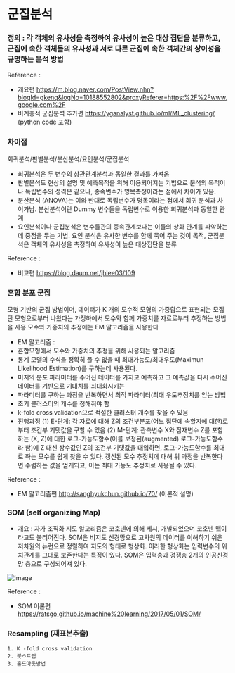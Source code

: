 

# 군집분석
### 정의 : 각 객체의 유사성을 측정하여 유사성이 높은 대상 집단을 분류하고, 군집에 속한 객체들의 유사성과 서로 다른 군집에 속한 객체간의 상이성을 규명하는 분석 방법

Reference : 
- 개요편 https://m.blog.naver.com/PostView.nhn?blogId=gkenq&logNo=10188552802&proxyReferer=https:%2F%2Fwww.google.com%2F 
- 비계층적 군집분석 추가편 https://yganalyst.github.io/ml/ML_clustering/ (python code 포함)

### 차이점
회귀분석/판별분석/분산분석/요인분석/군집분석
- 회귀분석은 두 변수의 상관관계분석과 동일한 결과를 가져옴
- 판별분석도 현상의 설명 및 예측목적을 위해 이용되어지는 기법으로 분석의 목적이나 독립변수의 성격은 같으나, 종속변수가 명목측정이라는 점에서 차이가 있음. 
- 분산분석 (ANOVA)는 이와 반대로 독립변수가 명목이라는 점에서 회귀 분석과 차이가남. 분산분석이란 Dummy 변수들을 독립변수로 이용한 회귀분석과 동일한 관계
- 요인분석이나 군집분석은 변수들관의 종속관계보다는 이들의 상화 관계를 파악하는데 중점을 두는 기법. 요인 분석은 유사한 변수를 함께 묶어 주는 것이 목적, 군집분석은 객체의 유사성을 측정하여 유사성이 높은 대상집단을 분류 

Reference : 
- 비교편 https://blog.daum.net/jhlee03/109

### 혼합 분포 군집 
모형 기반의 군집 방법이며, 데이터가 K 개의 모수적 모형의 가중합으로 표현되는 모집단 모형으로부터 나왔다는 가정하에서 모수와 함께 가중치를 자료로부터 추정하는 방법을 사용 
모수와 가중치의 추정에는 EM 알고리즘을 사용한다

- EM 알고리즘 : 
- 혼합모형에서 모수와 가중치의 추정을 위해 사용되는 알고리즘
- 통계 모델의 수식을 정확히 풀 수 없을 때 최대가능도/최대우도(Maximun Likelihood Estimation)를 구하는데 사용된다.
- 미지의 분포 파라미터를 주어진 데이터를 가지고 예측하고 그 예측값을 다시 주어진 데이터를 기반으로 기대치를 최대화시키는
- 파라미터를 구하는 과정을 반복하면서 최적 파라미터(최대 우도추정치를 얻는 방법
- 초기 클러스터의 개수를 정해줘야 함
- k-fold cross validation으로 적절한 클러스터 개수를 찾을 수 있음
- 진행과정
	(1) E-단계: 각 자료에 대해 Z의 조건부분포(어느 집단에 속할지에 대한)로부터 조건부 기댓값을 구할 수 있음
	(2) M-단계: 관측변수 X와 잠재변수 Z를 포함하는 (X, Z)에 대한 로그-가능도함수(이를 보정된(augmented) 로그-가능도함수라 함)에 Z 대신 상수값인 Z의 조건부 기댓값을 대입하면, 로그-가능도함수를 최대로 하는 모수를 쉽게 찾을 수 있다.
갱신된 모수 추정치에 대해 위 과정을 반복한다면 수렴하는 값을 얻게되고, 이는 최대 가능도 추정치로 사용될 수 있다.

Reference :
- EM 알고리즘편 http://sanghyukchun.github.io/70/ (이론적 설명)

### SOM (self organizing Map)
- 개요 : 자가 조직화 지도 알고리즘은 코호넨에 의해 제시, 개발되었으며 코호넨 맵이라고도 불리어진다. SOM은 비지도 신경망으로 고차원의 데이터를 이해하기 쉬운 저차원의 뉴런으로 정렬하여 지도의 형태로 형상화. 이러한 형상화는 입력변수의 위치관계를 그대로 보존한다는 특징이 있다. SOM은 입력층과 경쟁층 2개의 인공신경망 층으로 구성되어져 있다.

![image](https://user-images.githubusercontent.com/61487762/113497197-a1334400-953c-11eb-83c1-3d3baab3d7e1.png)

Reference : 
- SOM 이론편 https://ratsgo.github.io/machine%20learning/2017/05/01/SOM/

### Resampling (재표본추출) 

	1. K -fold cross validation
	2. 붓스트랩
	3. 홀드아웃방법 





